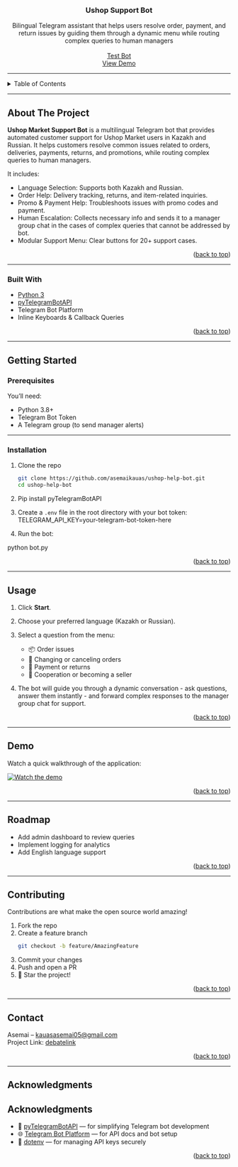 <a id="readme-top"></a>

<!-- PROJECT LOGO -->
<br />
<div align="center">

  <h3 align="center">Ushop Support Bot</h3>

  <p align="center">
    Bilingual Telegram assistant that helps users resolve order, payment, and return issues by guiding them through a dynamic menu while routing complex queries to human managers
    <br />
    <br />
    <a href="https://t.me/ushop_help_bot">Test Bot</a>
    <br />
    <a href="https://youtu.be/-zIKTPEdKto">View Demo</a>
  </p>
</div>

---

<details>
  <summary>Table of Contents</summary>
  <ol>
    <li><a href="#about-the-project">About The Project</a>
      <ul>
        <li><a href="#built-with">Built With</a></li>
      </ul>
    </li>
    <li><a href="#getting-started">Getting Started</a>
      <ul>
        <li><a href="#prerequisites">Prerequisites</a></li>
        <li><a href="#installation">Installation</a></li>
      </ul>
    </li>
    <li><a href="#usage">Usage</a></li>
    <li><a href="#demo">View Demo</a></li>
    <li><a href="#roadmap">Roadmap</a></li>
    <li><a href="#contributing">Contributing</a></li>
    <li><a href="#contact">Contact</a></li>
    <li><a href="#acknowledgments">Acknowledgments</a></li>
  </ol>
</details>

---

## About The Project


**Ushop Market Support Bot** is a multilingual Telegram bot that provides automated customer support for Ushop Market users in Kazakh and Russian. It helps customers resolve common issues related to orders, deliveries, payments, returns, and promotions, while routing complex queries to human managers.

It includes: 
- Language Selection: Supports both Kazakh and Russian.
- Order Help: Delivery tracking, returns, and item-related inquiries.
- Promo & Payment Help: Troubleshoots issues with promo codes and payment.
- Human Escalation: Collects necessary info and sends it to a manager group chat in the cases of complex queries that cannot be addressed by bot.
- Modular Support Menu: Clear buttons for 20+ support cases.

<p align="right">(<a href="#readme-top">back to top</a>)</p>

---


### Built With

* [Python 3](https://www.python.org/)
* [pyTelegramBotAPI](https://pypi.org/project/pyTelegramBotAPI/)
* Telegram Bot Platform
* Inline Keyboards & Callback Queries

<p align="right">(<a href="#readme-top">back to top</a>)</p>

---

## Getting Started

### Prerequisites

You’ll need:
- Python 3.8+
- Telegram Bot Token
- A Telegram group (to send manager alerts)

---
### Installation

1. Clone the repo
   
   ```bash
   git clone https://github.com/asemaikauas/ushop-help-bot.git
   cd ushop-help-bot
   ```

2. Pip install pyTelegramBotAPI


3. Create a `.env` file in the root directory with your bot token:
TELEGRAM_API_KEY=your-telegram-bot-token-here


4. Run the bot:

python bot.py


<p align="right">(<a href="#readme-top">back to top</a>)</p>

---

## Usage

1. Click **Start**.
2. Choose your preferred language (Kazakh or Russian).
3. Select a question from the menu:
   - 📦 Order issues
   - 🔧 Changing or canceling orders
   - 💸 Payment or returns
   - 🤝 Cooperation or becoming a seller

4. The bot will guide you through a dynamic conversation - ask questions, answer them instantly - and forward complex responses to the manager group chat for support.


<p align="right">(<a href="#readme-top">back to top</a>)</p>

---

## Demo

Watch a quick walkthrough of the application:

[![Watch the demo](https://img.youtube.com/vi/-zIKTPEdKto/maxresdefault.jpg)](https://youtu.be/-zIKTPEdKto)

<p align="right">(<a href="#readme-top">back to top</a>)</p>


---

## Roadmap

 - Add admin dashboard to review queries
 - Implement logging for analytics
 - Add English language support

<p align="right">(<a href="#readme-top">back to top</a>)</p>

---

## Contributing

Contributions are what make the open source world amazing!  

1. Fork the repo  
2. Create a feature branch  
   ```bash
   git checkout -b feature/AmazingFeature
   ```
3. Commit your changes  
4. Push and open a PR  
5. 🌟 Star the project!

<p align="right">(<a href="#readme-top">back to top</a>)</p>

---

## Contact

Asemai – kauasasemai05@gmail.com  
Project Link: [debatelink](https://github.com/asemaikauas/debatelink)

<p align="right">(<a href="#readme-top">back to top</a>)</p>

---

## Acknowledgments

## Acknowledgments

- 🤖 [pyTelegramBotAPI](https://github.com/eternnoir/pyTelegramBotAPI) — for simplifying Telegram bot development
- 🌐 [Telegram Bot Platform](https://core.telegram.org/bots) — for API docs and bot setup
- 🧰 [dotenv](https://pypi.org/project/python-dotenv/) — for managing API keys securely



<p align="right">(<a href="#readme-top">back to top</a>)</p>

